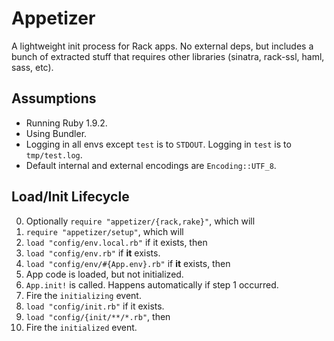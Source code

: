 # Appetizer

A lightweight init process for Rack apps. No external deps, but
includes a bunch of extracted stuff that requires other libraries
(sinatra, rack-ssl, haml, sass, etc).

## Assumptions

* Running Ruby 1.9.2.
* Using Bundler.
* Logging in all envs except `test` is to `STDOUT`. Logging in `test`
  is to `tmp/test.log`.
* Default internal and external encodings are `Encoding::UTF_8`.

## Load/Init Lifecycle

0. Optionally `require "appetizer/{rack,rake}"`, which will
1. `require "appetizer/setup"`, which will
2. `load "config/env.local.rb"` if it exists, then
3. `load "config/env.rb"` if **it** exists.
4. `load "config/env/#{App.env}.rb"` if **it** exists, then
5. App code is loaded, but not initialized.
6. `App.init!` is called. Happens automatically if step 1 occurred.
7. Fire the `initializing` event.
8. `load "config/init.rb"` if it exists.
9. `load "config/{init/**/*.rb"`, then
10. Fire the `initialized` event.
